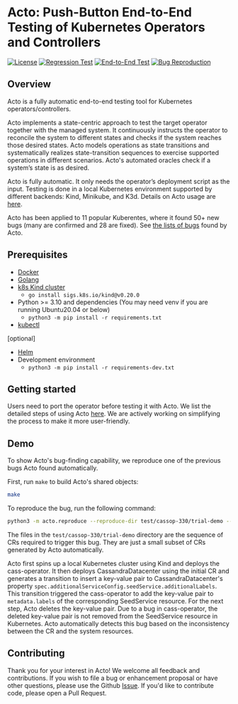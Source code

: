# Acto: Push-Button End-to-End Testing of Kubernetes Operators and Controllers
[![License](https://img.shields.io/badge/License-Apache_2.0-blue.svg)](https://opensource.org/licenses/Apache-2.0)
[![Regression Test](https://github.com/xlab-uiuc/acto/actions/workflows/unittest.yaml/badge.svg)](https://github.com/xlab-uiuc/acto/actions/workflows/unittest.yaml)
[![End-to-End Test](https://github.com/xlab-uiuc/acto/actions/workflows/e2e-test.yml/badge.svg)](https://github.com/xlab-uiuc/acto/actions/workflows/e2e-test.yml)
[![Bug Reproduction](https://github.com/xlab-uiuc/acto/actions/workflows/all_bug_reproduction.yaml/badge.svg)](https://github.com/xlab-uiuc/acto/actions/workflows/all_bug_reproduction.yaml)

## Overview

Acto is a fully automatic end-to-end testing tool for Kubernetes operators/controllers.

Acto implements a state-centric approach to test the target operator together with the managed system.
It continuously instructs the operator to reconcile the system to different states and checks if the system reaches those desired states.
Acto models operations as state transitions and systematically realizes state-transition sequences to exercise supported operations in different scenarios.
Acto's automated oracles check if a system’s state is as desired.

Acto is fully automatic.
It only needs the operator’s deployment script as the input.
Testing is done in a local Kubernetes environment supported by different backends: Kind, Minikube, and K3d.
Details on Acto usage are [here](docs/port.md).

Acto has been applied to 11 popular Kuberentes, where it found 50+ new bugs
(many are confirmed and 28 are fixed).
See [the lists of bugs](bugs.md) found by Acto.

## Prerequisites
- [Docker](https://docs.docker.com/engine/install/)
- [Golang](https://go.dev/doc/install)
- [k8s Kind cluster](https://kind.sigs.k8s.io/)
    - `go install sigs.k8s.io/kind@v0.20.0`
- Python >= 3.10 and dependencies (You may need venv if you are running Ubuntu20.04 or below)
    - `python3 -m pip install -r requirements.txt`
- [kubectl](https://kubernetes.io/docs/tasks/tools/install-kubectl-linux/)

[optional]
- [Helm](https://helm.sh/docs/intro/install/)
- Development environment
  - `python3 -m pip install -r requirements-dev.txt`

## Getting started

Users need to port the operator before testing it with Acto.
We list the detailed steps of using Acto [here](docs/port.md).
We are actively working on simplifying the process to make it more user-friendly.

## Demo
To show Acto's bug-finding capability, we reproduce one of the previous bugs Acto found automatically.

First, run `make` to build Acto's shared objects:
```sh
make
```

To reproduce the bug, run the following command:
```sh
python3 -m acto.reproduce --reproduce-dir test/cassop-330/trial-demo --config data/cass-operator/config.json
```
The files in the `test/cassop-330/trial-demo` directory are the sequence of CRs required to trigger
  this bug.
They are just a small subset of CRs generated by Acto automatically.

Acto first spins up a local Kubernetes cluster using Kind and deploys the cass-operator.
It then deploys CassandraDatacenter using the initial CR and
  generates a transition to insert a key-value pair to CassandraDatacenter's property
  `spec.additionalServiceConfig.seedService.additionalLabels`.
This transition triggered the cass-operator to add the key-value pair to `metadata.labels` of
  the corresponding SeedService resource.
For the next step, Acto deletes the key-value pair.
Due to a bug in cass-operator, the deleted key-value pair
  is not removed from the SeedService resource in Kubernetes.
Acto automatically detects this bug based on the inconsistency between the CR and the system resources.

## Contributing
Thank you for your interest in Acto!
We welcome all feedback and contributions.
If you wish to file a bug or enhancement proposal or have other questions,
  please use the Github [Issue](https://github.com/xlab-uiuc/acto/issues/new).
If you'd like to contribute code, please open a Pull Request.
